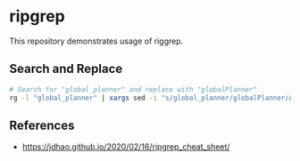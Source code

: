# ripgrep

This repository demonstrates usage of riggrep.

## Search and Replace

```bash
# Search for "global_planner" and replace with "globalPlanner"
rg -l "global_planner" | xargs sed -i "s/global_planner/globalPlanner/g"
```

## References
- https://jdhao.github.io/2020/02/16/ripgrep_cheat_sheet/
